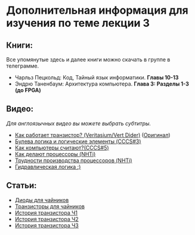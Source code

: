 # Дополнительная информация для изучения по теме лекции 3

## Книги:
Все упомянутые здесь и далее книги можно скачать в группе в телеграмме.

- Чарльз Пецкольд: Код, Тайный язык информатики. **Главы 10-13**
- Эндрю Таненбаум: Архитектура компьютера. **Глава 3: Разделы 1-3 (до FPGA)**

## Видео:

_Для англоязычных видео вы можете выбрать субтитры._

- [Как работает транзистор? (Veritasium/Vert Dider)](http://bit.ly/2HT3b9b) ([Оригинал](http://bit.ly/38T8vFu))
- [Булева логика и логические элементы (CCCS#3)](http://bit.ly/37TsbHO)
- [Как компьютеры считают?(CCCS#5)](http://bit.ly/39UjyOC)
- [Как делают процессоры (NHTi)](http://bit.ly/2vbMvHc)
- [Трудности производства процессоров (NHTi)](http://bit.ly/39ZsMsV)
- [Гидравлическая логика :)](http://bit.ly/2VoOLW2)

## Статьи:

- [Диоды для чайников](http://bit.ly/2SSW4DO)
- [Транзисторы для чайников](http://bit.ly/32u5skI)
- [История транзистора Ч1](http://bit.ly/2VgDnvp)
- [История транзистора Ч2](http://bit.ly/32xttrb)
- [История транзистора Ч3](http://bit.ly/2PgVTQA)
